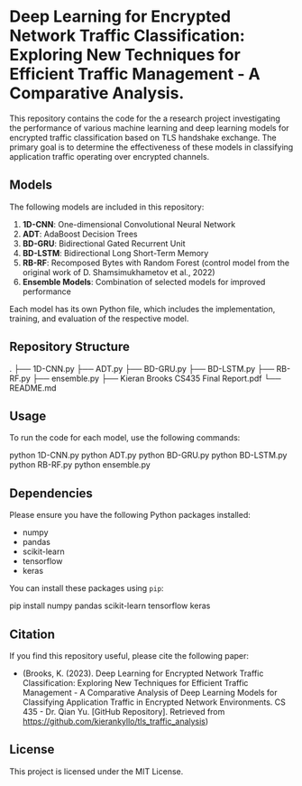 # Deep Learning for Encrypted Network Traffic Classification: Exploring New Techniques for Efficient Traffic Management - A Comparative Analysis.

This repository contains the code for the a research project investigating the performance of various machine learning and deep learning models for encrypted traffic classification based on TLS handshake exchange. The primary goal is to determine the effectiveness of these models in classifying application traffic operating over encrypted channels.

## Models

The following models are included in this repository:

1. **1D-CNN**: One-dimensional Convolutional Neural Network
2. **ADT**: AdaBoost Decision Trees
3. **BD-GRU**: Bidirectional Gated Recurrent Unit
4. **BD-LSTM**: Bidirectional Long Short-Term Memory
5. **RB-RF**: Recomposed Bytes with Random Forest (control model from the original work of D. Shamsimukhametov et al., 2022)
6. **Ensemble Models**: Combination of selected models for improved performance

Each model has its own Python file, which includes the implementation, training, and evaluation of the respective model.

## Repository Structure

.
├── 1D-CNN.py
├── ADT.py
├── BD-GRU.py
├── BD-LSTM.py
├── RB-RF.py
├── ensemble.py
├── Kieran Brooks CS435 Final Report.pdf
└── README.md

## Usage

To run the code for each model, use the following commands:

python 1D-CNN.py
python ADT.py
python BD-GRU.py
python BD-LSTM.py
python RB-RF.py
python ensemble.py

## Dependencies

Please ensure you have the following Python packages installed:

- numpy
- pandas
- scikit-learn
- tensorflow
- keras

You can install these packages using `pip`: 

pip install numpy pandas scikit-learn tensorflow keras

## Citation

If you find this repository useful, please cite the following paper:

- (Brooks, K. (2023). Deep Learning for Encrypted Network Traffic Classification: Exploring New Techniques for Efficient Traffic Management - A Comparative Analysis of Deep Learning Models for Classifying Application Traffic in Encrypted Network Environments. CS 435 - Dr. Qian Yu. [GitHub Repository]. Retrieved from https://github.com/kierankyllo/tls_traffic_analysis)

## License

This project is licensed under the MIT License.
